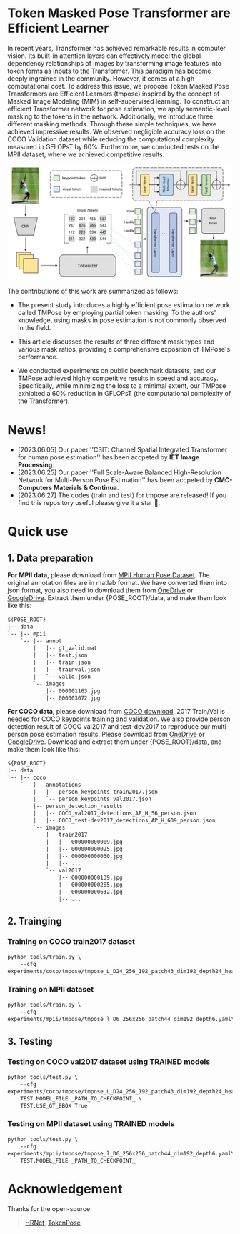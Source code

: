 # Token Masked Pose Transformer are Efficient Learner

In recent years, Transformer has achieved remarkable results in computer vision. Its built-in attention layers can effectively model the global dependency relationships of images by transforming image features into token forms as inputs to the Transformer. This paradigm has become deeply ingrained in the community. However, it comes at a high computational cost. To address this issue, we propose Token Masked Pose Transformers are Efficient Learners (tmpose) inspired by the concept of Masked Image Modeling (MIM) in self-supervised learning. To construct an efficient Transformer network for pose estimation, we apply semantic-level masking to the tokens in the network. Additionally, we introduce three different masking methods. Through these simple techniques, we have achieved impressive results. We observed negligible accuracy loss on the COCO Validation dataset while reducing the computational complexity measured in GFLOPsT by 60%. Furthermore, we conducted tests on the MPII dataset, where we achieved competitive results.

![image-20230626174808092](./overview.png)

The contributions of this work are summarized as follows:

- The present study introduces a highly efficient pose estimation network called TMPose by employing partial token masking. To the authors' knowledge, using masks in pose estimation is not commonly observed in the field.

- This article discusses the results of three different mask types and various mask ratios, providing a comprehensive exposition of TMPose's performance.

- We conducted experiments on public benchmark datasets, and our TMPose achieved highly competitive results in speed and accuracy. Specifically, while minimizing the loss to a minimal extent, our TMPose exhibited a 60% reduction in GFLOPsT (the computational complexity of the Transformer).

# News!
 - [2023.06.05] Our paper ''CSIT: Channel Spatial Integrated Transformer for human pose estimation'' has been accpeted by **IET Image Processing**. 
 - [2023.06.25] Our paper ''Full Scale-Aware Balanced High-Resolution Network for Multi-Person Pose Estimation'' has been accpeted by **CMC-Computers Materials & Continua**.
 - [2023.06.27] The codes (train and test) for tmpose are released! If you find this repository useful please give it a star 🌟.

  # Quick use
  
  ## 1. Data preparation

  **For MPII data**, please download from [MPII Human Pose Dataset](http://human-pose.mpi-inf.mpg.de/). The original annotation files are in matlab format. We have converted them into json format, you also need to download them from [OneDrive](https://1drv.ms/f/s!AhIXJn_J-blW00SqrairNetmeVu4) or [GoogleDrive](https://drive.google.com/drive/folders/1En_VqmStnsXMdldXA6qpqEyDQulnmS3a?usp=sharing). Extract them under {POSE_ROOT}/data, and make them look like this:

  ```
  ${POSE_ROOT}
  |-- data
  `-- |-- mpii
      `-- |-- annot
          |   |-- gt_valid.mat
          |   |-- test.json
          |   |-- train.json
          |   |-- trainval.json
          |   `-- valid.json
          `-- images
              |-- 000001163.jpg
              |-- 000003072.jpg
  ```

  **For COCO data**, please download from [COCO download](http://cocodataset.org/#download), 2017 Train/Val is needed for COCO keypoints training and validation. We also provide person detection result of COCO val2017 and test-dev2017 to reproduce our multi-person pose estimation results. Please download from [OneDrive](https://1drv.ms/f/s!AhIXJn_J-blWzzDXoz5BeFl8sWM-) or [GoogleDrive](https://drive.google.com/drive/folders/1fRUDNUDxe9fjqcRZ2bnF_TKMlO0nB_dk?usp=sharing). Download and extract them under {POSE_ROOT}/data, and make them look like this:

  ```
  ${POSE_ROOT}
  |-- data
  `-- |-- coco
      `-- |-- annotations
          |   |-- person_keypoints_train2017.json
          |   `-- person_keypoints_val2017.json
          |-- person_detection_results
          |   |-- COCO_val2017_detections_AP_H_56_person.json
          |   |-- COCO_test-dev2017_detections_AP_H_609_person.json
          `-- images
              |-- train2017
              |   |-- 000000000009.jpg
              |   |-- 000000000025.jpg
              |   |-- 000000000030.jpg
              |   |-- ... 
              `-- val2017
                  |-- 000000000139.jpg
                  |-- 000000000285.jpg
                  |-- 000000000632.jpg
                  |-- ... 
  ```

  

  ## 2. Trainging

  ### Training on COCO train2017 dataset 

  ```
  python tools/train.py \
      --cfg experiments/coco/tmpose/tmpose_L_D24_256_192_patch43_dim192_depth24_heads12.yaml\
  ```

  ### Training on MPII dataset 

  ```
  python tools/train.py \
      --cfg experiments/mpii/tmpose/tmpose_l_D6_256x256_patch44_dim192_depth6.yaml\
  ```

  ## 3. Testing

  ### Testing on COCO val2017 dataset using TRAINED models

  ```
  python tools/test.py \
      --cfg experiments/coco/tmpose/tmpose_L_D24_256_192_patch43_dim192_depth24_heads12.yaml\
      TEST.MODEL_FILE _PATH_TO_CHECKPOINT_ \
      TEST.USE_GT_BBOX True
  ```

  ### Testing on MPII dataset using TRAINED models

  ```
  python tools/test.py \
      --cfg experiments/mpii/tmpose/tmpose_l_D6_256x256_patch44_dim192_depth6.yaml\
      TEST.MODEL_FILE _PATH_TO_CHECKPOINT_ 
  ```


# Acknowledgement

Thanks for the open-source:

> [HRNet](https://github.com/leoxiaobin/deep-high-resolution-net.pytorch/), [TokenPose](https://github.com/leeyegy/TokenPose)


